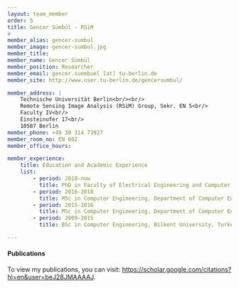 ```yaml
---
layout: team_member
order: 5
title: Gencer Sümbül - RSiM
#
member_alias: gencer-sumbul
member_image: gencer-sumbul.jpg
member_title:
member_name: Gencer Sümbül
member_position: Researcher
member_email: gencer.suembuel [at] tu-berlin.de
member_site: http://www.user.tu-berlin.de/gencersumbul/

member_address: |
    Technische Universität Berlin<br/><br/>
    Remote Sensing Image Analysis (RSiM) Group, Sekr. EN 5<br/>
    Faculty IV<br/>
    Einsteinufer 17<br/>
    10587 Berlin
member_phone: +49 30 314 73927
member_room_no: EN 602
member_office_hours:

member_experience:
    title: Education and Academic Experience
    list:
        - period: 2018-now
          title: PhD in Faculty of Electrical Engineering and Computer Science, TU Berlin, Germany.
        - period: 2016-2018
          title: MSc in Computer Engineering, Department of Computer Engineering, Bilkent University, Turkey.
        - period: 2015-2016
          title: MSc in Computer Engineering, Department of Computer Engineering, Boğaziçi University, Turkey.
        - period: 2009-2015
          title: BSc in Computer Engineering, Bilkent University, Turkey.

---
```


  <h4 class="mt-4">Publications</h4>
  <p>To view my publications, you can visit: <a href=" https://scholar.google.com/citations?hl=en&user=beJ28JMAAAAJ" target="_blank">https://scholar.google.com/citations?hl=en&user=beJ28JMAAAAJ</a>.</p>
